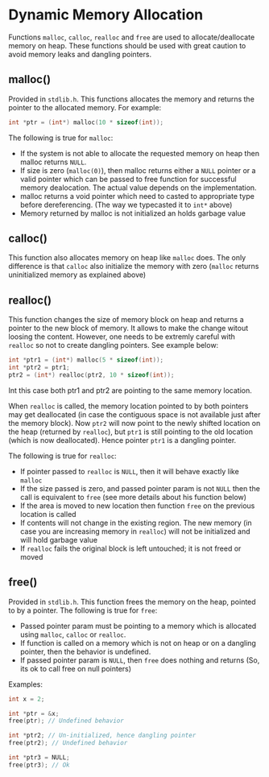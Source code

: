 # Dynamic Memory Allocation

Functions `malloc`, `calloc`, `realloc` and `free` are used to allocate/deallocate memory on heap. These functions should be used with great caution to avoid memory leaks and dangling pointers.

## malloc()

Provided in `stdlib.h`. This functions allocates the memory and returns the pointer to the allocated memory. For example:
```c
int *ptr = (int*) malloc(10 * sizeof(int));
```
The following is true for `malloc`:

* If the system is not able to allocate the requested memory on heap then malloc returns `NULL`.
* If size is zero (`malloc(0)`), then malloc returns either a `NULL` pointer or a valid pointer which can be passed to free function for successful memory dealocation. The actual value depends on the implementation.
* malloc returns a void pointer which need to casted to appropriate type before dereferencing. (The way we typecasted it to `int*` above)
* Memory returned by malloc is not initialized an holds garbage value

## calloc()

This function also allocates memory on heap like `malloc` does. The only difference is that `calloc` also initialize the memory with zero (`malloc` returns uninitialized memory as explained above)

## realloc()

This function changes the size of memory block on heap and returns a pointer to the new block of memory. It allows to make the change witout loosing the content. However, one needs to be extremly careful with `realloc` so not to create dangling pointers. See example below:
```c
int *ptr1 = (int*) malloc(5 * sizeof(int));
int *ptr2 = ptr1;
ptr2 = (int*) realloc(ptr2, 10 * sizeof(int));
```

Int this case both ptr1 and ptr2 are pointing to the same memory location.

When `realloc` is called, the memory location pointed to by both pointers may get deallocated (in case the contiguous space is not available just after the memory block). Now `ptr2` will now point to the newly shifted location on the heap (returned by `realloc`), but `ptr1` is still pointing to the old location (which is now deallocated). Hence pointer `ptr1` is a dangling pointer.

The following is true for `realloc`:

* If pointer passed to `realloc` is `NULL`, then it will behave exactly like `malloc`
* If the size passed is zero, and passed pointer param is not `NULL` then the call is equivalent to `free` (see more details about his function below)
* If the area is moved to new location then function `free` on the previous location is called
* If contents will not change in the existing region. The new memory (in case you are increasing memory in `realloc`) will not be initialized and will hold garbage value
* If `realloc` fails the original block is left untouched; it is not freed or moved

## free()

Provided in `stdlib.h`. This function frees the memory on the heap, pointed to by a pointer. The following is true for `free`:

* Passed pointer param must be pointing to a memory which is allocated using `malloc`, `calloc` or `realloc`.
* If function is called on a memory which is not on heap or on a dangling pointer, then the behavior is undefined.
* If passed pointer param is `NULL`, then `free` does nothing and returns (So, its ok to call free on null pointers)

Examples:

```c
int x = 2;

int *ptr = &x;
free(ptr); // Undefined behavior

int *ptr2; // Un-initialized, hence dangling pointer
free(ptr2); // Undefined behavior

int *ptr3 = NULL;
free(ptr3); // Ok
```
